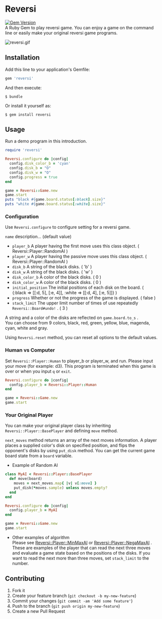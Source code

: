 # Reversi

[![Gem Version](https://badge.fury.io/rb/reversi.svg)](http://badge.fury.io/rb/reversi)  
A Ruby Gem to play reversi game. You can enjoy a game on the command line or easily make your original reversi game programs.  

![reversi.gif](https://github.com/seinosuke/reversi/blob/master/images/reversi.gif)

## Installation

Add this line to your application's Gemfile:

```ruby
gem 'reversi'
```

And then execute:

    $ bundle

Or install it yourself as:

    $ gem install reversi

## Usage

Run a demo program in this introduction.

```ruby
require 'reversi'

Reversi.configure do |config|
  config.disk_color_b = 'cyan'
  config.disk_b = "O"
  config.disk_w = "O"
  config.progress = true
end

game = Reversi::Game.new
game.start
puts "black #{game.board.status[:black].size}"
puts "white #{game.board.status[:white].size}"
```

### Configuration

Use `Reversi.configure` to configure setting for a reversi game.  

`name` description... (default value)  

* `player_b` A player having the first move uses this class object. ( Reversi::Player::RandomAI )
* `player_w` A player having the passive move uses this class object. ( Reversi::Player::RandomAI )
* `disk_b` A string of the black disks. ( 'b' )
* `disk_w` A string of the black disks. ( 'w' )
* `disk_color_b` A color of the black disks. ( 0 )
* `disk_color_w` A color of the black disks. ( 0 )
* `initial_position` The initial positions of each disk on the board. ( {:black => [[:d, 5], [:e, 4]], :white => [[:d, 4], [:e, 5]]} )
* `progress` Whether or not the progress of the game is displayed. ( false )
* `stack_limit` The upper limit number of times of use repeatedly `Reversi::Board#undo!` . ( 3 )

A string and a color of the disks are reflected on `game.board.to_s` .  
You can choose from 9 colors, black, red, green, yellow, blue, magenda, cyan, white and gray.  

Using `Reversi.reset` method, you can reset all options to the default values.

### Human vs Computer

Set `Reversi::Player::Human` to player_b or player_w, and run. Please input your move (for example: d3). This program is terminated when this game is over or when you input `q` or `exit`.  

```ruby
Reversi.configure do |config|
  config.player_b = Reversi::Player::Human
end

game = Reversi::Game.new
game.start
```

### Your Original Player

You can make your original player class by inheriting `Reversi::Player::BasePlayer` and defining `move` method.  

`next_moves` method returns an array of the next moves information. A player places a supplied color's disk on specified position, and flips the opponent's disks by using `put_disk` method. You can get the current game board state from a `board` variable.

 * Example of Random AI

```ruby
class MyAI < Reversi::Player::BasePlayer
  def move(board)
    moves = next_moves.map{ |v| v[:move] }
    put_disk(*moves.sample) unless moves.empty?
  end
end

Reversi.configure do |config|
  config.player_b = MyAI
end

game = Reversi::Game.new
game.start
```

 * Other examples of algorithm  
Please see [Reversi::Player::MinMaxAI](https://github.com/seinosuke/reversi/blob/master/lib/reversi/player/min_max_ai.rb) or [Reversi::Player::NegaMaxAI](https://github.com/seinosuke/reversi/blob/master/lib/reversi/player/nega_max_ai.rb) . These are examples of the player that can read the next three moves and evaluate a game state based on the positions of the disks. If you want to read the next more than three moves, set `stack_limit` to the number.

## Contributing

1. Fork it
2. Create your feature branch (`git checkout -b my-new-feature`)
3. Commit your changes (`git commit -am 'Add some feature'`)
4. Push to the branch (`git push origin my-new-feature`)
5. Create a new Pull Request
